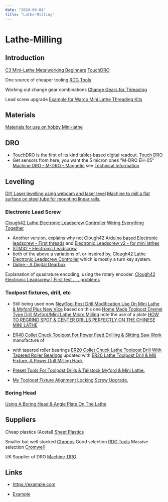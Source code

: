 ```yaml
---
date: "2024-08-04"
title: "Lathe-Milling"
---
```

<!-- markdownlint-disable MD025 -->
# Lathe-Milling
<!-- markdownlint-enable MD025 -->

## Introduction

[C3 Mini-Lathe Metalworking Beginners](http://www.mini-lathe.org.uk/)
[TouchDRO](https://www.touchdro.com/)

One source of cheaper tooling [RDG Tools](https://www.rdgtools.co.uk/)

Working out change gear combinations [Change Gears for Threading](https://littlemachineshop.com/reference/change_gears.php)

Lead screw upgrade [Example for Warco Mini Lathe Threading Kits](https://www.warco.co.uk/mini-lathe-accessories/303107-mini-lathe-threading-convert-thread-screw-cutting-lathes.html#/720-type-imperial)

## Materials

[Materials for use on hobby Mini-lathe](http://www.mini-lathe.org.uk/mini_lathe_materials.shtml)

## DRO

* TouchDRO is the first of its kind tablet-based digital readout. [Touch DRO](https://www.touchdro.com/)
* Get sensors from here, you want the 5 micron ones "M-DRO EH-05" [Machine DRO - M-DRO - Magnetic](https://www.machine-dro.co.uk/digital-readouts-display-and-encoders/linear-encoders/m-dro-magnetic) see [Technical Information](https://www.machine-dro.co.uk/media/downloads/dro-eh-05-encoder_techincal.pdf)

## Levelling

[DIY Laser levelling using webcam and laser level](https://www.mycncuk.com/threads/12966-DIY-Laser-levelling-using-webcam-and-laser-level/page32)
[Machine to mill a flat surface on steel tube for mounting linear rails.](https://grabcad.com/library/machine-to-mill-a-flat-surface-on-steel-tube-for-mounting-linear-rails-1)

### Electronic Lead Screw

[Clough42 Lathe Electronic Leadscrew Controller](https://github.com/clough42/electronic-leadscrew)
[Wiring Everything Together](https://github.com/clough42/electronic-leadscrew/wiki/Wiring-Everything-Together)

* Another version, explains why not Clough42 [Arduino based Electronic leadscrew - First threads](https://www.youtube.com/watch?v=dRzuYhGitEk) and [Electronic Leadscrew v2 - for mini lathes](https://www.youtube.com/watch?v=g6xE1vrWuu8)
* [STM32 - Electronic Leadscrew](https://github.com/hobbymachinist/els?tab=readme-ov-file)
* both of the above a variations of, or inspired by, [Clough42 Lathe Electronic Leadscrew Controller](https://github.com/clough42/electronic-leadscrew) which is mostly a turn key system.
* [Didge - A Digital Gearbox](https://github.com/prototypicall/Didge)

Explanation of quadrature encoding, using the rotary encoder. [Clough42 Electronic Leadscrew | First test . . . problems](https://youtu.be/V4CPL6_BdHg?si=xoUsfi2afbnLun07&t=1799)

### Toolpost fixtures, drill, etc

* Still being used now [NewTool Post Drill Modification Use On Mini Lathe & Myford Plus New Vice](https://www.youtube.com/watch?v=1mr3I_8HnJQ) based on this one [Home Made Toolpost Dremel Type Drill Myford/Mini Lathe Micro Milling](https://www.youtube.com/watch?v=K4DHkNykers)
note the use of a plate [HOW TO REGRIND SPOT & CENTER DRILLS PERFECTLY ON THE CHINESE MINI LATHE](https://www.youtube.com/watch?v=B7EnZH2elKU)

* [ER40 Collet Chuck Toolpost For Power Feed Drilling & Slitting Saw Work](https://www.youtube.com/watch?v=9Qvj3LxEFHQ) manufacture of
* with tapered roller bearings [ER20 Collet Chuck Lathe Toolpost Drill With Tapered Roller Bearings](https://www.youtube.com/watch?v=DpY762kcQrs) updated with [ER20 Lathe Toolpost Drill & Mill Fixture. A Power Drill Milling Hack](https://www.youtube.com/watch?v=1K_vH1ssqds&t=19s)
* [Preset Tools For Toolpost Drills & Tailstock Myford & Mini Lathe.](https://youtu.be/qvZnvwqdKxI?si=GAAaFlpervIYnUpN)
* [My Toolpost Fixture Alignment Locking Screw Upgrade.](https://www.youtube.com/watch?v=YzoeSKEz4gM)

### Boring Head

[Using A Boring Head & Angle Plate On The Lathe](https://youtu.be/fFYlVYdyeLM?si=oLOmSz9QCx-xam0m)

## Suppliers

Cheap plastics (Acetal) [Sheet Plastics](https://www.sheetplastics.co.uk/natural-white-acetal-rod-various-sizes)

Smaller but well stocked [Chronos](https://www.chronos.ltd.uk/)
Good selection [RDG Tools](https://www.rdgtools.co.uk/index.html)
Massive selection [Cromwell](https://www.cromwell.co.uk/basket)

UK Supplier of DRO [Machine-DRO](https://www.machine-dro.co.uk/digital-readouts-display-and-encoders/linear-encoders/all-linear-encoders/m-dro-ehm-series-mini-head-with-160mm-6-1-4-inch-reading-length-magnetic-tape-encoder)

## Links

<!-- markdownlint-disable MD034 -->
* https://example.com
<!-- markdownlint-enable MD034 -->
* [Example](https://example.com)

